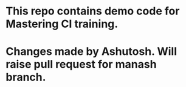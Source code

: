 
# This repo contains demo code for Mastering CI training.
# Changes made by Ashutosh. Will raise pull request for manash branch.
